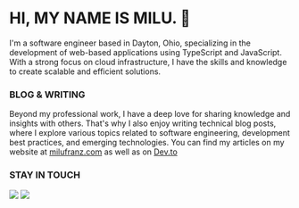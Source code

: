 # HI, MY NAME IS MILU. 👋

I'm a software engineer based in Dayton, Ohio, specializing in the development of web-based applications using TypeScript and JavaScript. With a strong focus on cloud infrastructure, I have the skills and knowledge to create scalable and efficient solutions.

### BLOG & WRITING 

Beyond my professional work, I have a deep love for sharing knowledge and insights with others. That's why I also enjoy writing technical blog posts, where I explore various topics related to software engineering, development best practices, and emerging technologies. You can find my articles on my website at [milufranz.com](https://www.milufranz.com/) as well as on [Dev.to](https://dev.to/milu_franz)

### STAY IN TOUCH

<a href="https://www.linkedin.com/in/miluska-franz/"><img src="https://img.shields.io/badge/linkedin-%230077B5.svg?&style=for-the-badge&logo=linkedin&logoColor=white" /></a>
<a href="https://twitter.com/milu_franz"><img src="https://img.shields.io/badge/twitter-%231DA1F2.svg?&style=for-the-badge&logo=twitter&logoColor=white" /></a>
